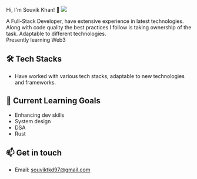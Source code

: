Hi, I'm Souvik Khan! 👋 ![](https://komarev.com/ghpvc/?username=souvik97381)


A Full-Stack Developer, have extensive experience in latest technologies. Along with code quality the best practices I follow is taking ownership of the task.
Adaptable to different technologies.
<br/>
Presently learning Web3


## 🛠️ Tech Stacks

- Have worked with various tech stacks, adaptable to new technologies and frameworks.

## 🌱 Current Learning Goals

- Enhancing dev skills
- System design
- DSA
- Rust


## 📫 Get in touch

- Email: souviktkd97@gmail.com
